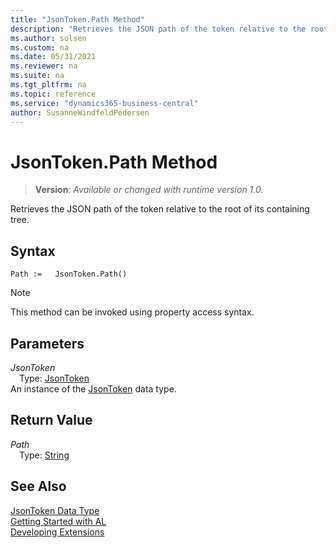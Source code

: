 ```yaml
---
title: "JsonToken.Path Method"
description: "Retrieves the JSON path of the token relative to the root of its containing tree."
ms.author: solsen
ms.custom: na
ms.date: 05/31/2021
ms.reviewer: na
ms.suite: na
ms.tgt_pltfrm: na
ms.topic: reference
ms.service: "dynamics365-business-central"
author: SusanneWindfeldPedersen
---
```

[//]: # (START>DO_NOT_EDIT)
[//]: # (IMPORTANT:Do not edit any of the content between here and the END>DO_NOT_EDIT.)
[//]: # (Any modifications should be made in the .xml files in the ModernDev repo.)
# JsonToken.Path Method
> **Version**: _Available or changed with runtime version 1.0._

Retrieves the JSON path of the token relative to the root of its containing tree.


## Syntax
```
Path :=   JsonToken.Path()
```
> [!NOTE]
> This method can be invoked using property access syntax.

## Parameters
*JsonToken*  
&emsp;Type: [JsonToken](jsontoken-data-type.md)  
An instance of the [JsonToken](jsontoken-data-type.md) data type.  

## Return Value
*Path*  
&emsp;Type: [String](../string/string-data-type.md)  



[//]: # (IMPORTANT: END>DO_NOT_EDIT)
## See Also
[JsonToken Data Type](jsontoken-data-type.md)  
[Getting Started with AL](../../devenv-get-started.md)  
[Developing Extensions](../../devenv-dev-overview.md)